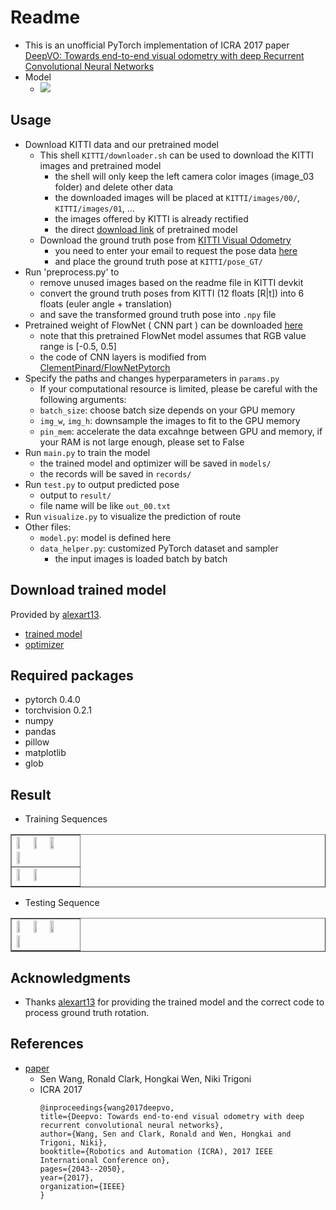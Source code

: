 # Readme
- This is an unofficial PyTorch implementation of ICRA 2017 paper [DeepVO: Towards end-to-end visual odometry with deep Recurrent Convolutional Neural Networks](https://ieeexplore.ieee.org/document/7989236/)
- Model
    - ![](https://imgur.com/vo0vXgk.png)

## Usage
- Download KITTI data and our pretrained model
	- This shell ```KITTI/downloader.sh``` can be used to download the KITTI images and pretrained model
		- the shell will only keep the left camera color images (image_03 folder) and delete other data
		- the downloaded images will be placed at ```KITTI/images/00/```, ```KITTI/images/01```, ...
		- the images offered by KITTI is already rectified
		- the direct [download link](https://drive.google.com/file/d/1l0s3rYWgN8bL0Fyofee8IhN-0knxJF22/view) of pretrained model
	- Download the ground truth pose from [KITTI Visual Odometry](http://www.cvlibs.net/datasets/kitti/eval_odometry.php)
		- you need to enter your email to request the pose data [here](http://www.cvlibs.net/download.php?file=data_odometry_poses.zip)
		- and place the ground truth pose at ```KITTI/pose_GT/```
- Run 'preprocess.py' to 
    - remove unused images based on the readme file in KITTI devkit
    - convert the ground truth poses from KITTI (12 floats [R|t]) into 6 floats (euler angle + translation)
    - and save the transformed ground truth pose into ```.npy``` file
- Pretrained weight of FlowNet ( CNN part ) can be downloaded [here](https://drive.google.com/drive/folders/0B5EC7HMbyk3CbjFPb0RuODI3NmM?resourcekey=0-SuPU4qVZzuB4s83ngjrAEg&usp=sharing)
	- note that this pretrained FlowNet model assumes that RGB value range is [-0.5, 0.5]
	- the code of CNN layers is modified from [ClementPinard/FlowNetPytorch](https://github.com/ClementPinard/FlowNetPytorch)
- Specify the paths and changes hyperparameters in ```params.py```
	- If your computational resource is limited, please be careful with the following arguments:
	- ```batch_size```: choose batch size depends on your GPU memory
	- ```img_w```, ```img_h```: downsample the images to fit to the GPU memory
	- ```pin_mem```: accelerate the data excahnge between GPU and memory, if your RAM is not large enough, please set to False
- Run ```main.py``` to train the model
	- the trained model and optimizer will be saved in ```models/```
	- the records will be saved in ```records/```
- Run ```test.py``` to output predicted pose
	- output to ```result/```
	- file name will be like ``out_00.txt``
- Run ```visualize.py``` to visualize the prediction of route
- Other files:
	- ```model.py```: model is defined here
	- ```data_helper.py```: customized PyTorch dataset and sampler
		- the input images is loaded batch by batch
		
## Download trained model
Provided by [alexart13](https://github.com/alexart13).
- [trained model](https://drive.google.com/file/d/1l0s3rYWgN8bL0Fyofee8IhN-0knxJF22/view)
- [optimizer](https://drive.google.com/file/d/1JlVJwEZy4W4EmgtTCNWmM4YAACUHxnr2/view)

## Required packages
- pytorch 0.4.0
- torchvision 0.2.1
- numpy
- pandas
- pillow
- matplotlib
- glob

## Result
- Training Sequences
<table border=1>
<tr>
<td>
<img src="https://user-images.githubusercontent.com/32840403/51480655-96989400-1da2-11e9-9cd7-c0618ed3ff6d.png" width="24%"/>
<img src="https://user-images.githubusercontent.com/32840403/51480656-96989400-1da2-11e9-99d4-b55546e89d54.png" width="24%"/>
<img src="https://user-images.githubusercontent.com/32840403/51480645-95676700-1da2-11e9-842e-ff20a243013d.png" width="24%"/>
<img src="https://user-images.githubusercontent.com/32840403/51480647-95676700-1da2-11e9-95ac-d548d3aec24c.png" width="24%"/>
</td>
</tr>

<tr>
<td>
<img src="https://user-images.githubusercontent.com/32840403/51480651-95fffd80-1da2-11e9-8b37-4cebfa7358e6.png" width="24%"/>
<img src="https://user-images.githubusercontent.com/32840403/51480652-96989400-1da2-11e9-9096-7c93de6109da.png" width="24%"/>
</td>
</tr>
</table>

- Testing Sequence
<table border=1>
<tr>
<td>
<img src="https://user-images.githubusercontent.com/32840403/51480646-95676700-1da2-11e9-9723-ad8e07aa4706.png" width="24%"/>
<img src="https://user-images.githubusercontent.com/32840403/51480648-95fffd80-1da2-11e9-917e-f9e67c1f1500.png" width="24%"/>
<img src="https://user-images.githubusercontent.com/32840403/51480650-95fffd80-1da2-11e9-8c02-96aa37beab94.png" width="24%"/>
<img src="https://user-images.githubusercontent.com/32840403/51480654-96989400-1da2-11e9-8202-ddedae1a9a7a.png" width="24%"/>
</td>
</tr>
</table>

## Acknowledgments
- Thanks [alexart13](https://github.com/alexart13) for providing the trained model and the correct code to process ground truth rotation.

## References
- [paper](https://ieeexplore.ieee.org/document/7989236/)
    - Sen Wang, Ronald Clark, Hongkai Wen, Niki Trigoni
    - ICRA 2017
      ```
      @inproceedings{wang2017deepvo,
	  title={Deepvo: Towards end-to-end visual odometry with deep recurrent convolutional neural networks},
	  author={Wang, Sen and Clark, Ronald and Wen, Hongkai and Trigoni, Niki},
	  booktitle={Robotics and Automation (ICRA), 2017 IEEE International Conference on},
	  pages={2043--2050},
	  year={2017},
	  organization={IEEE}
	  }
      ```
